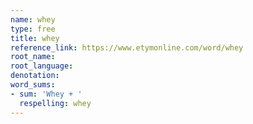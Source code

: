 ```yaml
---
name: whey
type: free
title: whey
reference_link: https://www.etymonline.com/word/whey
root_name: 
root_language: 
denotation: 
word_sums:
- sum: 'Whey + '
  respelling: whey
---
```

